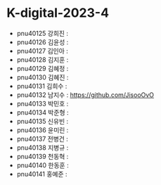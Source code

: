 # K-digital-2023-4

+ pnu40125	강희진 : 
+ pnu40126	김윤성 : 
+ pnu40127	김인아 : 
+ pnu40128	김지훈 : 
+ pnu40129	김혜정 : 
+ pnu40130	김혜진 : 
+ pnu40131	김희수 : 
+ pnu40132	남지수 : https://github.com/JisooOvO
+ pnu40133	박민호 : 
+ pnu40134	박준형 : 
+ pnu40135	신유빈 : 
+ pnu40136	윤미린 : 
+ pnu40137	전병건 : 
+ pnu40138	지병규 : 
+ pnu40139	천동혁 : 
+ pnu40140	한동훈 : 
+ pnu40141	홍예준 : 
